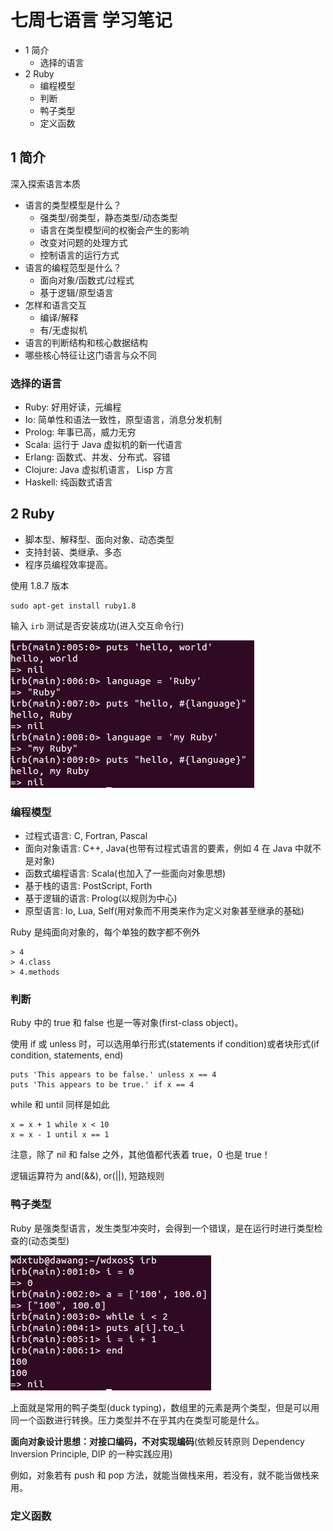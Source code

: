 # 七周七语言 学习笔记

<!-- MarkdownTOC -->

- 1 简介
    - 选择的语言
- 2 Ruby
    - 编程模型
    - 判断
    - 鸭子类型
    - 定义函数

<!-- /MarkdownTOC -->


## 1 简介

深入探索语言本质

+ 语言的类型模型是什么？
    + 强类型/弱类型，静态类型/动态类型
    + 语言在类型模型间的权衡会产生的影响
    + 改变对问题的处理方式
    + 控制语言的运行方式
+ 语言的编程范型是什么？
    + 面向对象/函数式/过程式
    + 基于逻辑/原型语言
+ 怎样和语言交互
    + 编译/解释
    + 有/无虚拟机
+ 语言的判断结构和核心数据结构
+ 哪些核心特征让这门语言与众不同

### 选择的语言

+ Ruby: 好用好读，元编程
+ Io: 简单性和语法一致性，原型语言，消息分发机制
+ Prolog: 年事已高，威力无穷
+ Scala: 运行于 Java 虚拟机的新一代语言
+ Erlang: 函数式、并发、分布式、容错
+ Clojure: Java 虚拟机语言， Lisp 方言
+ Haskell: 纯函数式语言

## 2 Ruby

+ 脚本型、解释型、面向对象、动态类型
+ 支持封装、类继承、多态
+ 程序员编程效率提高。

使用 1.8.7 版本

    sudo apt-get install ruby1.8

输入 `irb` 测试是否安装成功(进入交互命令行)

![7w7l1](./_resources/7w7l1.jpg)

### 编程模型

+ 过程式语言: C, Fortran, Pascal
+ 面向对象语言: C++, Java(也带有过程式语言的要素，例如 4 在 Java 中就不是对象)
+ 函数式编程语言: Scala(也加入了一些面向对象思想)
+ 基于栈的语言: PostScript, Forth
+ 基于逻辑的语言: Prolog(以规则为中心)
+ 原型语言: Io, Lua, Self(用对象而不用类来作为定义对象甚至继承的基础)

Ruby 是纯面向对象的，每个单独的数字都不例外

    > 4
    > 4.class
    > 4.methods

### 判断

Ruby 中的 true 和 false 也是一等对象(first-class object)。

使用 if 或 unless 时，可以选用单行形式(statements if condition)或者块形式(if condition, statements, end)

    puts 'This appears to be false.' unless x == 4
    puts 'This appears to be true.' if x == 4

while 和 until 同样是如此

    x = x + 1 while x < 10
    x = x - 1 until x == 1

注意，除了 nil 和 false 之外，其他值都代表着 true，0 也是 true！

逻辑运算符为 and(&&), or(||), 短路规则

### 鸭子类型

Ruby 是强类型语言，发生类型冲突时，会得到一个错误，是在运行时进行类型检查的(动态类型)

![7w7l2](./_resources/7w7l2.jpg)

上面就是常用的鸭子类型(duck typing)，数组里的元素是两个类型，但是可以用同一个函数进行转换。压力类型并不在乎其内在类型可能是什么。

**面向对象设计思想：对接口编码，不对实现编码**(依赖反转原则 Dependency Inversion Principle, DIP 的一种实践应用)

例如，对象若有 push 和 pop 方法，就能当做栈来用，若没有，就不能当做栈来用。

### 定义函数


